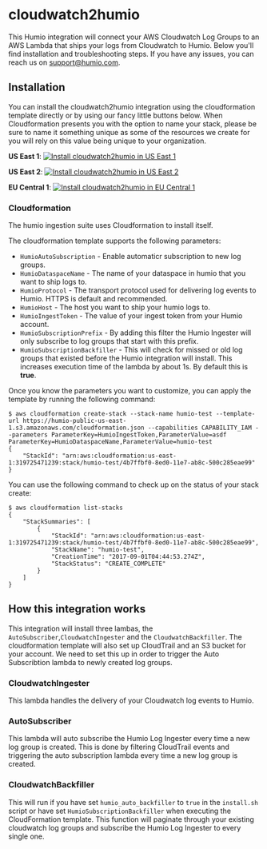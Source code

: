 # cloudwatch2humio

This Humio integration will connect your AWS Cloudwatch Log Groups to an AWS Lambda that ships your logs from Cloudwatch to Humio. Below you'll find installation and troubleshooting steps. If you have any issues, you can reach us on support@humio.com.

## Installation

You can install the cloudwatch2humio integration using the cloudformation template directly or by using our fancy little buttons below. When Cloudformation presents you with the option to name your stack, please be sure to name it something unique as some of the resources we create for you will rely on this value being unique to your organization.


**US East 1**:
[![Install cloudwatch2humio in US East 1](https://s3.amazonaws.com/cloudformation-examples/cloudformation-launch-stack.png "Install cloudwatch2humio in US East 1")](https://console.aws.amazon.com/cloudformation/home?region=us-east-1#/stacks/new?stackName=cloudwatch2humio&templateURL=https://humio-public-us-east-1.s3.amazonaws.com/cloudformation.json)

**US East 2**:
[![Install cloudwatch2humio in US East 2](https://s3.amazonaws.com/cloudformation-examples/cloudformation-launch-stack.png "Install cloudwatch2humio in US East 2")](https://console.aws.amazon.com/cloudformation/home?region=us-east-2#/stacks/new?stackName=cloudwatch2humio&templateURL=https://humio-public-us-east-1.s3.amazonaws.com/cloudformation.json)

**EU Central 1**:
[![Install cloudwatch2humio in EU Central 1](https://s3.amazonaws.com/cloudformation-examples/cloudformation-launch-stack.png "Install cloudwatch2humio in EU Central 1")](https://console.aws.amazon.com/cloudformation/home?region=eu-central-1#/stacks/new?stackName=cloudwatch2humio&templateURL=https://humio-public-us-east-1.s3.amazonaws.com/cloudformation.json)

### Cloudformation

The humio ingestion suite uses Cloudformation to install itself.

The cloudformation template supports the following parameters:

* `HumioAutoSubscription` - Enable automaticr subscription to new log groups.
* `HumioDataspaceName` - The name of your dataspace in humio that you want to ship logs to.
* `HumioProtocol` - The transport protocol used for delivering log events to Humio. HTTPS is default and recommended.
* `HumioHost` - The host you want to ship your humio logs to. 
* `HumioIngestToken` - The value of your ingest token from your Humio account.
* `HumioSubscriptionPrefix` - By adding this filter the Humio Ingester will only subscribe to log groups that start with this prefix.
* `HumioSubscriptionBackfiller` - This will check for missed or old log groups that existed before the Humio integration will install. This increases execution time of the lambda by about 1s. By default this is **true**.

Once you know the parameters you want to customize, you can apply the template by running the following command:

```
$ aws cloudformation create-stack --stack-name humio-test --template-url https://humio-public-us-east-1.s3.amazonaws.com/cloudformation.json --capabilities CAPABILITY_IAM --parameters ParameterKey=HumioIngestToken,ParameterValue=asdf ParameterKey=HumioDataspaceName,ParameterValue=humio-test
{
    "StackId": "arn:aws:cloudformation:us-east-1:319725471239:stack/humio-test/4b7ffbf0-8ed0-11e7-ab8c-500c285eae99"
}
```

You can use the following command to check up on the status of your stack create:

```
$ aws cloudformation list-stacks
{
    "StackSummaries": [
        {
            "StackId": "arn:aws:cloudformation:us-east-1:319725471239:stack/humio-test/4b7ffbf0-8ed0-11e7-ab8c-500c285eae99",
            "StackName": "humio-test",
            "CreationTime": "2017-09-01T04:44:53.274Z",
            "StackStatus": "CREATE_COMPLETE"
        }
    ]
}
```

## How this integration works

This integration will install three lambas, the `AutoSubscriber`,`CloudwatchIngester` and the `CloudwatchBackfiller`. The cloudformation template will also set up CloudTrail and an S3 bucket for your account. We need to set this up in order to trigger the Auto Subscribtion lambda to newly created log groups.

### CloudwatchIngester

This lambda handles the delivery of your Cloudwatch log events to Humio.

### AutoSubscriber
This lambda will auto subscribe the Humio Log Ingester every time a new log group is created. This is done by filtering CloudTrail events and triggering the auto subscription lambda every time a new log group is created.

### CloudwatchBackfiller
This will run if you have set `humio_auto_backfiller` to `true` in the `install.sh` script or have set `HumioSubscriptionBackfiller` when executing the CloudFormation template. This function will paginate through your existing cloudwatch log groups and subscribe the Humio Log Ingester to every single one.

